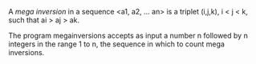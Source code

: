 A *mega inversion* in a sequence <a1, a2, ... an> is a triplet (i,j,k),
i < j < k, such that ai > aj > ak.

The program megainversions accepts as input a number n followed by n integers
in the range 1 to n, the sequence in which to count mega inversions.
